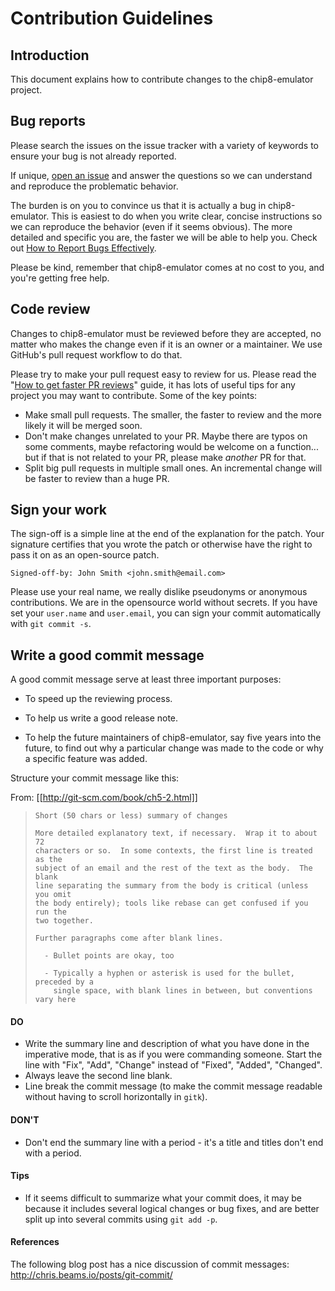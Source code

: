 # Contribution Guidelines

## Introduction

This document explains how to contribute changes to the chip8-emulator project.




## Bug reports

Please search the issues on the issue tracker with a variety of keywords to
ensure your bug is not already reported.

If unique, [open an issue](https://github.com/thibaultmeyer/libsnowflakeid/issues) and answer the questions
so we can understand and reproduce the problematic behavior.

The burden is on you to convince us that it is actually a bug in
chip8-emulator. This is easiest to do when you write clear, concise
instructions so we can reproduce the behavior (even if it seems obvious). The
more detailed and specific you are, the faster we will be able to help you.
Check out [How to Report Bugs Effectively](https://www.chiark.greenend.org.uk/~sgtatham/bugs.html).

Please be kind, remember that chip8-emulator comes at no cost to you,
and you're getting free help.




## Code review

Changes to chip8-emulator must be reviewed before they are accepted,
no matter who makes the change even if it is an owner or a maintainer. We use
GitHub's pull request workflow to do that.

Please try to make your pull request easy to review for us. Please read the
"[How to get faster PR reviews](https://github.com/kubernetes/community/blob/master/contributors/guide/pull-requests.md)" guide, it has lots of
useful tips for any project you may want to contribute. Some of the key points:

* Make small pull requests. The smaller, the faster to review and the more
  likely it will be merged soon.
* Don't make changes unrelated to your PR. Maybe there are typos on some
  comments, maybe refactoring would be welcome on a function... but if that
  is not related to your PR, please make *another* PR for that.
* Split big pull requests in multiple small ones. An incremental change will
  be faster to review than a huge PR.




## Sign your work

The sign-off is a simple line at the end of the explanation for the patch. Your
signature certifies that you wrote the patch or otherwise have the right to pass
it on as an open-source patch.

```
Signed-off-by: John Smith <john.smith@email.com>
```

Please use your real name, we really dislike pseudonyms or anonymous
contributions. We are in the opensource world without secrets. If you have set
your `user.name` and `user.email`, you can sign your commit automatically
with `git commit -s`.




## Write a good commit message

A good commit message serve at least three important purposes:

* To speed up the reviewing process.

* To help us write a good release note.

* To help the future maintainers of chip8-emulator, say five years
  into the future, to find out why a particular change was made to the code or
  why a specific feature was added.

Structure your commit message like this:

From: [[http://git-scm.com/book/ch5-2.html]]

> ```
> Short (50 chars or less) summary of changes
>
> More detailed explanatory text, if necessary.  Wrap it to about 72
> characters or so.  In some contexts, the first line is treated as the
> subject of an email and the rest of the text as the body.  The blank
> line separating the summary from the body is critical (unless you omit
> the body entirely); tools like rebase can get confused if you run the
> two together.
>
> Further paragraphs come after blank lines.
>
>   - Bullet points are okay, too
>
>   - Typically a hyphen or asterisk is used for the bullet, preceded by a
>     single space, with blank lines in between, but conventions vary here
> ```

#### DO
* Write the summary line and description of what you have done in the imperative
  mode, that is as if you were commanding someone. Start the line with "Fix",
  "Add", "Change" instead of "Fixed", "Added", "Changed".
* Always leave the second line blank.
* Line break the commit message (to make the commit message readable without
  having to scroll horizontally in `gitk`).

#### DON'T
* Don't end the summary line with a period - it's a title and titles don't end
  with a period.

#### Tips
* If it seems difficult to summarize what your commit does, it may be because
  it includes several logical changes or bug fixes, and are better split up
  into several commits using `git add -p`.

#### References
The following blog post has a nice discussion of commit messages:
http://chris.beams.io/posts/git-commit/
